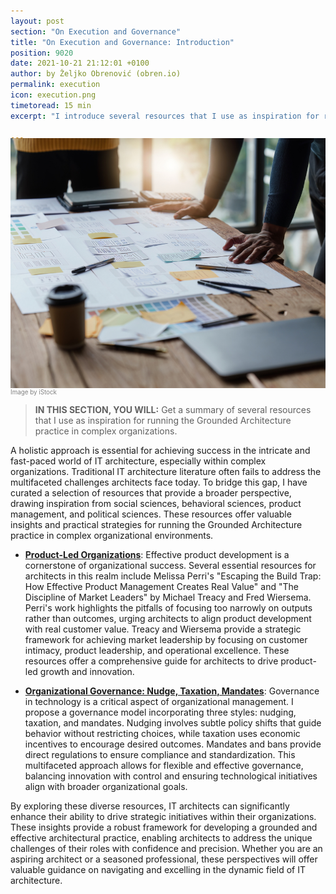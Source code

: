```yaml
---
layout: post
section: "On Execution and Governance"
title: "On Execution and Governance: Introduction"
position: 9020
date: 2021-10-21 21:12:01 +0100
author: by Željko Obrenović (obren.io)
permalink: execution
icon: execution.png
timetoread: 15 min
excerpt: "I introduce several resources that I use as inspiration for running the Grounded Architecture practice in complex organizations."

---
```

<img style="margin-top: -20px; width: 100%; height: 400px; object-fit: cover" 
     src="assets/images/iStock-1444086274.jpg">
<div style="font-size: 70%; margin-top: -16px; color: grey; margin-bottom: 12px">
Image by iStock
</div>
<style>
 .quote {
     border-left: 8px solid #d9ead3;
     padding-left: 36px;
     margin-top: 30px;
     margin-bottom: 40px;
     font-size: 140%;
     font-style: normal;
     color:#888;
 }
    @media only screen and (max-width: 768px) {
        [class= "quote"] {
            display: none;
        }
    }
</style>

> **IN THIS SECTION, YOU WILL:**  Get a summary of several resources that I use as inspiration for running the Grounded Architecture practice in complex organizations.

A holistic approach is essential for achieving success in the intricate and fast-paced world of IT architecture, especially within complex organizations. Traditional IT architecture literature often fails to address the multifaceted challenges architects face today. To bridge this gap, I have curated a selection of resources that provide a broader perspective, drawing inspiration from social sciences, behavioral sciences, product management, and political sciences. These resources offer valuable insights and practical strategies for running the Grounded Architecture practice in complex organizational environments.

* **[Product-Led Organizations](product)**: Effective product development is a cornerstone of organizational success. Several essential resources for architects in this realm include Melissa Perri's "Escaping the Build Trap: How Effective Product Management Creates Real Value" and "The Discipline of Market Leaders" by Michael Treacy and Fred Wiersema. Perri's work highlights the pitfalls of focusing too narrowly on outputs rather than outcomes, urging architects to align product development with real customer value. Treacy and Wiersema provide a strategic framework for achieving market leadership by focusing on customer intimacy, product leadership, and operational excellence. These resources offer a comprehensive guide for architects to drive product-led growth and innovation.

* **[Organizational Governance: Nudge, Taxation, Mandates](governance)**: Governance in technology is a critical aspect of organizational management. I propose a governance model incorporating three styles: nudging, taxation, and mandates. Nudging involves subtle policy shifts that guide behavior without restricting choices, while taxation uses economic incentives to encourage desired outcomes. Mandates and bans provide direct regulations to ensure compliance and standardization. This multifaceted approach allows for flexible and effective governance, balancing innovation with control and ensuring technological initiatives align with broader organizational goals.

By exploring these diverse resources, IT architects can significantly enhance their ability to drive strategic initiatives within their organizations. These insights provide a robust framework for developing a grounded and effective architectural practice, enabling architects to address the unique challenges of their roles with confidence and precision. Whether you are an aspiring architect or a seasoned professional, these perspectives will offer valuable guidance on navigating and excelling in the dynamic field of IT architecture.
